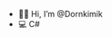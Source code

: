 - 👋🏻 Hi, I’m @Dornkimik
- 💻 C#

<!---
TheMarabu/TheMarabu is a ✨ special ✨ repository because its `README.md` (this file) appears on your GitHub profile.
You can click the Preview link to take a look at your changes.
--->
